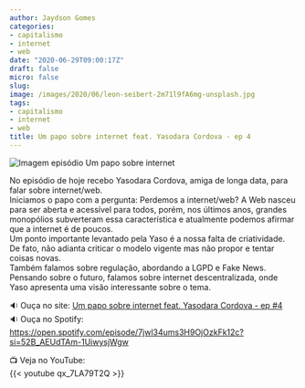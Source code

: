 ```yaml
---
author: Jaydson Gomes
categories:
- capitalismo
- internet
- web
date: "2020-06-29T09:00:17Z"
draft: false
micro: false
slug: 
image: /images/2020/06/leon-seibert-2m71l9fA6mg-unsplash.jpg
tags:
- capitalismo
- internet
- web
title: Um papo sobre internet feat. Yasodara Cordova - ep 4
---
```

![Imagem episódio Um papo sobre internet](/images/2020/06/leon-seibert-2m71l9fA6mg-unsplash.jpg)  

No episódio de hoje recebo Yasodara Cordova, amiga de longa data, para falar sobre internet/web.  
Iniciamos o papo com a pergunta: Perdemos a internet/web? A Web nasceu para ser aberta e acessível para todos, porém, nos últimos anos, grandes monopólios subverteram essa característica e atualmente podemos afirmar que a internet é de poucos.  
Um ponto importante levantado pela Yaso é a nossa falta de criatividade. De fato, não adianta criticar o modelo vigente mas não propor e tentar coisas novas.  
Também falamos sobre regulação, abordando a LGPD e Fake News. Pensando sobre o futuro, falamos sobre internet descentralizada, onde Yaso apresenta uma visão interessante sobre o tema.  

🔉 Ouça no site: [Um papo sobre internet feat. Yasodara Cordova - ep #4](https://capitalistasdemerda.com/um-papo-sobre-internet-feat-yasodara-cordova/)  
🔉 Ouça no Spotify: https://open.spotify.com/episode/7jwl34ums3H9OjOzkFk12c?si=52B_AEUdTAm-1UiwysjWgw  

📺 Veja no YouTube:  
{{< youtube qx_7LA79T2Q >}}